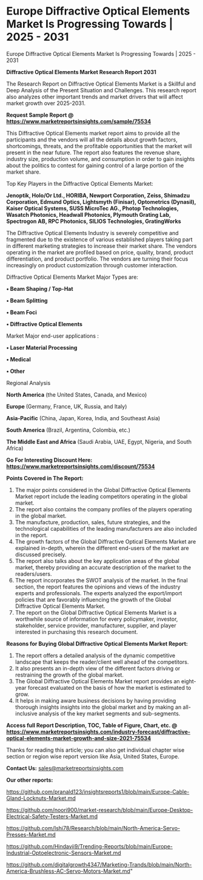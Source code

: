 # Europe Diffractive Optical Elements Market Is Progressing Towards | 2025 - 2031
 Europe Diffractive Optical Elements Market Is Progressing Towards | 2025 - 2031

<strong>Diffractive Optical Elements Market Research Report 2031</strong>

The Research Report on Diffractive Optical Elements Market is a Skillful and Deep Analysis of the Present Situation and Challenges. This research report also analyzes other important trends and market drivers that will affect market growth over 2025-2031.

<strong>Request Sample Report @ <a href=https://www.marketreportsinsights.com/sample/75534>https://www.marketreportsinsights.com/sample/75534</a></strong>

This Diffractive Optical Elements market report aims to provide all the participants and the vendors will all the details about growth factors, shortcomings, threats, and the profitable opportunities that the market will present in the near future. The report also features the revenue share, industry size, production volume, and consumption in order to gain insights about the politics to contest for gaining control of a large portion of the market share.

Top Key Players in the Diffractive Optical Elements Market:

<strong>Jenoptik, Holo/Or Ltd., HORIBA, Newport Corporation, Zeiss, Shimadzu Corporation, Edmund Optics, Lightsmyth (Finisar), Optometrics (Dynasil), Kaiser Optical Systems, SUSS MicroTec AG., Photop Technologies, Wasatch Photonics, Headwall Photonics, Plymouth Grating Lab, Spectrogon AB, RPC Photonics, SILIOS Technologies, GratingWorks</strong>

The Diffractive Optical Elements Industry is severely competitive and fragmented due to the existence of various established players taking part in different marketing strategies to increase their market share. The vendors operating in the market are profiled based on price, quality, brand, product differentiation, and product portfolio. The vendors are turning their focus increasingly on product customization through customer interaction.

Diffractive Optical Elements Market Major Types are:

<strong>• Beam Shaping / Top-Hat

• Beam Splitting

• Beam Foci

• Diffractive Optical Elements</strong>

Market Major end-user applications :

<strong>• Laser Material Processing

• Medical

• Other</strong>

Regional Analysis

</u><strong><b>North America</b></strong> (the United States, Canada, and Mexico)

<strong><b>Europe </b></strong>(Germany, France, UK, Russia, and Italy)

<strong><b>Asia-Pacific</b></strong> (China, Japan, Korea, India, and Southeast Asia)

<strong><b>South America</b></strong> (Brazil, Argentina, Colombia, etc.)

<strong><b>The Middle East and Africa</b></strong> (Saudi Arabia, UAE, Egypt, Nigeria, and South Africa)

<strong>Go For Interesting Discount Here: <a href=https://www.marketreportsinsights.com/discount/75534>https://www.marketreportsinsights.com/discount/75534</a></strong>

<strong>Points Covered in The Report:</strong>
<ol>
  <li>The major points considered in the Global Diffractive Optical Elements Market report include the leading competitors operating in the global market.</li>
  <li>The report also contains the company profiles of the players operating in the global market.</li>
  <li>The manufacture, production, sales, future strategies, and the technological capabilities of the leading manufacturers are also included in the report.</li>
  <li>The growth factors of the Global Diffractive Optical Elements Market are explained in-depth, wherein the different end-users of the market are discussed precisely.</li>
  <li>The report also talks about the key application areas of the global market, thereby providing an accurate description of the market to the readers/users.</li>
  <li>The report incorporates the SWOT analysis of the market. In the final section, the report features the opinions and views of the industry experts and professionals. The experts analyzed the export/import policies that are favorably influencing the growth of the Global Diffractive Optical Elements Market.</li>
  <li>The report on the Global Diffractive Optical Elements Market is a worthwhile source of information for every policymaker, investor, stakeholder, service provider, manufacturer, supplier, and player interested in purchasing this research document.</li>
</ol>
<strong>Reasons for Buying Global Diffractive Optical Elements Market Report:</strong>

<ol>
  <li>The report offers a detailed analysis of the dynamic competitive landscape that keeps the reader/client well ahead of the competitors.</li>
  <li>It also presents an in-depth view of the different factors driving or restraining the growth of the global market.</li>
  <li>The Global Diffractive Optical Elements Market report provides an eight-year forecast evaluated on the basis of how the market is estimated to grow.</li>
  <li>It helps in making aware business decisions by having providing thorough insights insights into the global market and by making an all-inclusive analysis of the key market segments and sub-segments.</li>
</ol>
<strong>Access full Report Description, TOC, Table of Figure, Chart, etc. @ <a href=https://www.marketreportsinsights.com/industry-forecast/diffractive-optical-elements-market-growth-and-size-2021-75534>https://www.marketreportsinsights.com/industry-forecast/diffractive-optical-elements-market-growth-and-size-2021-75534</a></strong>


Thanks for reading this article; you can also get individual chapter wise section or region wise report version like Asia, United States, Europe.

<strong>Contact Us:</strong>
sales@marketreportsinsights.com

<strong>Our other reports:</strong>

<a href=https://github.com/pranald123/insightsreports1/blob/main/Europe-Cable-Gland-Locknuts-Market.md>https://github.com/pranald123/insightsreports1/blob/main/Europe-Cable-Gland-Locknuts-Market.md</a>

<a href=https://github.com/noori900/market-research/blob/main/Europe-Desktop-Electrical-Safety-Testers-Market.md>https://github.com/noori900/market-research/blob/main/Europe-Desktop-Electrical-Safety-Testers-Market.md</a>

<a href=https://github.com/Ishi78/Research/blob/main/North-America-Servo-Presses-Market.md>https://github.com/Ishi78/Research/blob/main/North-America-Servo-Presses-Market.md</a>

<a href=https://github.com/Hindavii9/Trending-Reports/blob/main/Europe-Industrial-Optoelectronic-Sensors-Market.md>https://github.com/Hindavii9/Trending-Reports/blob/main/Europe-Industrial-Optoelectronic-Sensors-Market.md</a>

<a href=https://github.com/digitalgrowth4347/Marketing-Trands/blob/main/North-America-Brushless-AC-Servo-Motors-Market.md>https://github.com/digitalgrowth4347/Marketing-Trands/blob/main/North-America-Brushless-AC-Servo-Motors-Market.md</a>"
